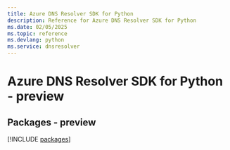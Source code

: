 ```yaml
---
title: Azure DNS Resolver SDK for Python
description: Reference for Azure DNS Resolver SDK for Python
ms.date: 02/05/2025
ms.topic: reference
ms.devlang: python
ms.service: dnsresolver
---
```

# Azure DNS Resolver SDK for Python - preview
## Packages - preview
[!INCLUDE [packages](dns-resolver-index.md)]